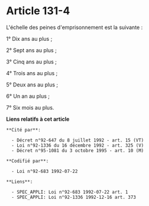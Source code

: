 # Article 131-4

L'échelle des peines d'emprisonnement est la suivante :

1° Dix ans au plus ;

2° Sept ans au plus ;

3° Cinq ans au plus ;

4° Trois ans au plus ;

5° Deux ans au plus ;

6° Un an au plus ;

7° Six mois au plus.

**Liens relatifs à cet article**

	**Cité par**:

	  - Décret n°92-647 du 8 juillet 1992 - art. 15 (VT)
	  - Loi n°92-1336 du 16 décembre 1992 - art. 325 (V)
	  - Décret n°95-1081 du 3 octobre 1995 - art. 10 (M)

	**Codifié par**:

	  - Loi n°92-683 1992-07-22

	**Liens**:

	  - SPEC_APPLI: Loi n°92-683 1992-07-22 art. 1
	  - SPEC_APPLI: Loi n°92-1336 1992-12-16 art. 373

